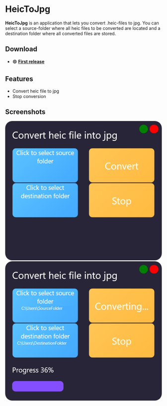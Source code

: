 # HeicToJpg


**HeicToJpg** is an application that lets you convert .heic-files to jpg.
You can select a source-folder where all heic files to be converted are located and a destination folder where all converted files are stored.

## Download

- 🟢 **[First release](https://github.com/GoldenxSun/HeicToJpg/releases/tag/v2.2.0)**

## Features

- Convert heic file to jpg
- Stop conversion

## Screenshots

![Screenshot](.assets/Screenshot.PNG)
![Conversion](.assets/Conversion.PNG)